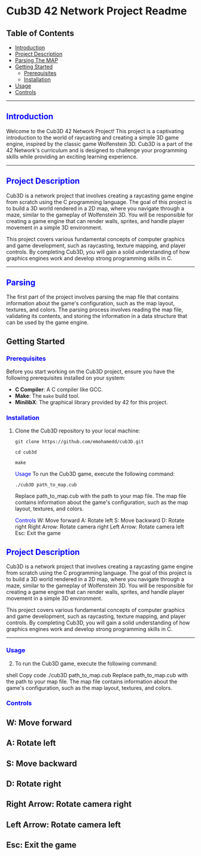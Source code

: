 # Cub3D 42 Network Project Readme

## Table of Contents
- [Introduction](#introduction)
- [Project Description](#project-description)
- [Parsing The MAP](#Parsing)
- [Getting Started](#getting-started)
  - [Prerequisites](#prerequisites)
  - [Installation](#installation)
- [Usage](#usage)
- [Controls](#controls)

---

## <span style="color:blue">Introduction</span>
Welcome to the Cub3D 42 Network Project! This project is a captivating introduction to the world of raycasting and creating a simple 3D game engine, inspired by the classic game Wolfenstein 3D. Cub3D is a part of the 42 Network's curriculum and is designed to challenge your programming skills while providing an exciting learning experience.


---

## <span style="color:blue">Project Description</span>
Cub3D is a network project that involves creating a raycasting game engine from scratch using the C programming language. The goal of this project is to build a 3D world rendered in a 2D map, where you navigate through a maze, similar to the gameplay of Wolfenstein 3D. You will be responsible for creating a game engine that can render walls, sprites, and handle player movement in a simple 3D environment.

This project covers various fundamental concepts of computer graphics and game development, such as raycasting, texture mapping, and player controls. By completing Cub3D, you will gain a solid understanding of how graphics engines work and develop strong programming skills in C.

---


## <span style="color:blue">Parsing</span>
The first part of the project involves parsing the map file that contains information about the game's configuration, such as the map layout, textures, and colors. The parsing process involves reading the map file, validating its contents, and storing the information in a data structure that can be used by the game engine.

## Getting Started

### <span style="color:blue">Prerequisites</span>
Before you start working on the Cub3D project, ensure you have the following prerequisites installed on your system:
- **C Compiler**: A C compiler like GCC.
- **Make**: The `make` build tool.
- **MinilibX**: The graphical library provided by 42 for this project.

### <span style="color:blue">Installation</span>
1. Clone the Cub3D repository to your local machine:
   ```shell
   git clone https://github.com/emohamedd/cub3D.git
   ```
   ```shell
   cd cub3d 
   ```

   ```shell
   make
   ```
   <span style="color:blue">Usage</span>
    To run the Cub3D game, execute the following command:
   ```shell
   ./cub3D path_to_map.cub
   ```
    Replace path_to_map.cub with the path to your map file. The map file contains information about the game's configuration, such as the map layout, textures, and colors.

    <span style="color:blue">Controls</span>
    W: Move forward
    A: Rotate left
    S: Move backward
    D: Rotate right
    Right Arrow: Rotate camera right
    Left Arrow: Rotate camera left
    Esc: Exit the game



## <span style="color:blue">Project Description</span>
Cub3D is a network project that involves creating a raycasting game engine from scratch using the C programming language. The goal of this project is to build a 3D world rendered in a 2D map, where you navigate through a maze, similar to the gameplay of Wolfenstein 3D. You will be responsible for creating a game engine that can render walls, sprites, and handle player movement in a simple 3D environment.

This project covers various fundamental concepts of computer graphics and game development, such as raycasting, texture mapping, and player controls. By completing Cub3D, you will gain a solid understanding of how graphics engines work and develop strong programming skills in C.

---
### <span style="color:blue">Usage</span>
2. To run the Cub3D game, execute the following command:

shell
Copy code
./cub3D path_to_map.cub
Replace path_to_map.cub with the path to your map file. The map file contains information about the game's configuration, such as the map layout, textures, and colors.

### <span style="color:blue">Controls</span>
   ## W: Move forward
   ## A: Rotate left
   ## S: Move backward
   ## D: Rotate right
   ## Right Arrow: Rotate camera right
   ## Left Arrow: Rotate camera left
   ## Esc: Exit the game
